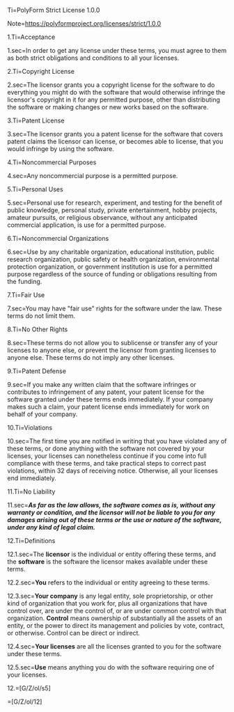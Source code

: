 Ti=PolyForm Strict License 1.0.0 

Note=<https://polyformproject.org/licenses/strict/1.0.0> 

1.Ti=Acceptance 

1.sec=In order to get any license under these terms, you must agree to them as both strict obligations and conditions to all your licenses. 

2.Ti=Copyright License 

2.sec=The licensor grants you a copyright license for the software to do everything you might do with the software that would otherwise infringe the licensor's copyright in it for any permitted purpose, other than distributing the software or making changes or new works based on the software. 

3.Ti=Patent License 

3.sec=The licensor grants you a patent license for the software that covers patent claims the licensor can license, or becomes able to license, that you would infringe by using the software. 

4.Ti=Noncommercial Purposes 

4.sec=Any noncommercial purpose is a permitted purpose. 

5.Ti=Personal Uses 

5.sec=Personal use for research, experiment, and testing for the benefit of public knowledge, personal study, private entertainment, hobby projects, amateur pursuits, or religious observance, without any anticipated commercial application, is use for a permitted purpose. 

6.Ti=Noncommercial Organizations 

6.sec=Use by any charitable organization, educational institution, public research organization, public safety or health organization, environmental protection organization, or government institution is use for a permitted purpose regardless of the source of funding or obligations resulting from the funding. 

7.Ti=Fair Use 

7.sec=You may have "fair use" rights for the software under the law. These terms do not limit them. 

8.Ti=No Other Rights 

8.sec=These terms do not allow you to sublicense or transfer any of your licenses to anyone else, or prevent the licensor from granting licenses to anyone else.  These terms do not imply any other licenses. 

9.Ti=Patent Defense 

9.sec=If you make any written claim that the software infringes or contributes to infringement of any patent, your patent license for the software granted under these terms ends immediately. If your company makes such a claim, your patent license ends immediately for work on behalf of your company. 

10.Ti=Violations 

10.sec=The first time you are notified in writing that you have violated any of these terms, or done anything with the software not covered by your licenses, your licenses can nonetheless continue if you come into full compliance with these terms, and take practical steps to correct past violations, within 32 days of receiving notice.  Otherwise, all your licenses end immediately. 

11.Ti=No Liability 

11.sec=***As far as the law allows, the software comes as is, without any warranty or condition, and the licensor will not be liable to you for any damages arising out of these terms or the use or nature of the software, under any kind of legal claim.*** 

12.Ti=Definitions 

12.1.sec=The **licensor** is the individual or entity offering these terms, and the **software** is the software the licensor makes available under these terms. 

12.2.sec=**You** refers to the individual or entity agreeing to these terms. 

12.3.sec=**Your company** is any legal entity, sole proprietorship, or other kind of organization that you work for, plus all organizations that have control over, are under the control of, or are under common control with that organization.  **Control** means ownership of substantially all the assets of an entity, or the power to direct its management and policies by vote, contract, or otherwise.  Control can be direct or indirect. 

12.4.sec=**Your licenses** are all the licenses granted to you for the software under these terms. 

12.5.sec=**Use** means anything you do with the software requiring one of your licenses. 

12.=[G/Z/ol/s5] 

=[G/Z/ol/12] 